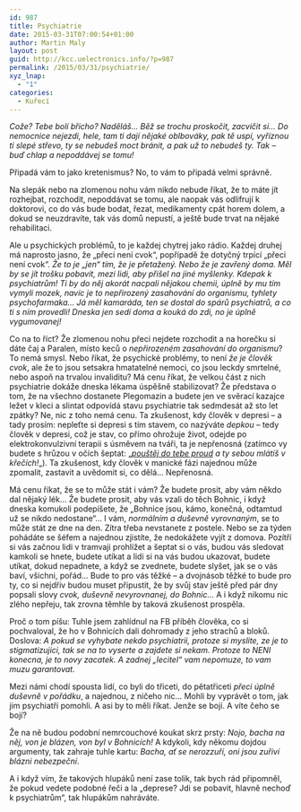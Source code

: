 ```yaml
---
id: 987
title: Psychiatrie
date: 2015-03-31T07:00:54+01:00
author: Martin Maly
layout: post
guid: http://kcc.uelectronics.info/?p=987
permalink: /2015/03/31/psychiatrie/
xyz_lnap:
  - "1"
categories:
  - Kuřecí
---
```

_Cože? Tebe bolí břicho? Naděláš&#8230; Běž se trochu proskočit, zacvičit si&#8230; Do nemocnice nejezdi, hele, tam ti dají nějaké oblbováky, pak tě uspí, vyříznou ti slepé střevo, ty se nebudeš moct bránit, a pak už to nebudeš ty. Tak &#8211; buď chlap a nepoddávej se tomu!_

Připadá vám to jako kretenismus? No, to vám to připadá velmi správně.

Na slepák nebo na zlomenou nohu vám nikdo nebude říkat, že to máte jít rozhejbat, rozchodit, nepoddávat se tomu, ale naopak vás odlifrují k doktorovi, co do vás bude bodat, řezat, medikamenty cpát horem dolem, a dokud se neuzdravíte, tak vás domů nepustí, a ještě bude trvat na nějaké rehabilitaci.

Ale u psychických problémů, to je každej chytrej jako rádio. Každej druhej má naprosto jasno, že &#8222;přeci není cvok&#8220;, popřípadě že dotyčný trpící &#8222;přeci není cvok&#8220;. _Že to je &#8222;jen&#8220; tím, že je přetažený. Nebo že je zavřený doma. Měl by se jít trošku pobavit, mezi lidi, aby přišel na jiné myšlenky. Kdepak k psychiatrům! Ti by do něj akorát nacpali nějakou chemii, úplně by mu tím vymyli mozek, navíc je to nepřirozený zasahování do organismu, tyhlety psychofarmaka&#8230; Já měl kamaráda, ten se dostal do spárů psychiatrů, a co ti s ním provedli! Dneska jen sedí doma a kouká do zdi, no je úplně vygumovanej!_

Co na to říct? Že zlomenou nohu přeci nejdete rozchodit a na horečku si dáte čaj a Paralen, místo keců o _nepřirozeném zasahování do organismu_? To nemá smysl. Nebo říkat, že psychické problémy, to není _že je člověk cvok_, ale že to jsou setsakra hmatatelné nemoci, co jsou leckdy smrtelné, nebo aspoň na trvalou invaliditu? Má cenu říkat, že velkou část z nich psychiatrie dokáže dneska lékama úspěšně stabilizovat? Že představa o tom, že na všechno dostanete Plegomazin a budete jen ve svěrací kazajce ležet v kleci a slintat odpovídá stavu psychiatrie tak sedmdesát až sto let zpátky? Ne, nic z toho nemá cenu. Ta zkušenost, kdy člověk v depresi &#8211; a tady prosím: nepleťte si depresi s tím stavem, co nazýváte _depkou_ &#8211; tedy člověk v depresi, což je stav, co přímo ohrožuje život, odejde po elektrokonvulzivní terapii s úsměvem na tváři, ta je nepřenosná (zatímco vy budete s hrůzou v očích šeptat: &#8222;_[pouštěj do tebe proud](http://psychologie.cz/poradna/za-jakych-okolnosti-jsou-v-cesku-provadeny-elektrosoky/) a ty sebou mlátíš v křečích!_&#8222;). Ta zkušenost, kdy člověk v manické fázi najednou může zpomalit, zastavit a uvědomit si, co dělá&#8230; Nepřenosná.

Má cenu říkat, že se to může stát i vám? Že budete prosit, aby vám někdo dal nějaký lék&#8230; Že budete prosit, aby vás vzali do těch Bohnic, i když dneska komukoli podepíšete, že &#8222;Bohnice jsou, kámo, konečná, odtamtud už se nikdo nedostane&#8220;&#8230; I vám, _normálním a duševně vyrovnaným_, se to může stát ze dne na den. Zítra třeba nevstanete z postele. Nebo se za týden pohádáte se šéfem a najednou zjistíte, že nedokážete vyjít z domova. Pozítří si vás začnou lidi v tramvaji prohlížet a šeptat si o vás, budou vás sledovat kamkoli se hnete, budete utíkat a lidi si na vás budou ukazovat, budete utíkat, dokud nepadnete, a když se zvednete, budete slyšet, jak se o vás baví, všichni, pořád&#8230; Bude to pro vás těžké &#8211; a dvojnásob těžké to bude pro ty, co si nejdřív budou muset připustit, že by svůj stav ještě před pár dny popsali slovy _cvok, duševně nevyrovnanej, do Bohnic&#8230;_ A i když nikomu nic zlého nepřeju, tak zrovna těmhle by taková zkušenost prospěla.

Proč o tom píšu: Tuhle jsem zahlídnul na FB příběh člověka, co si pochvaloval, že ho v Bohnicích dali dohromady z jeho strachů a bloků. Doslova: _A pokud se vyhybate nekdo psychiatrii, protoze si myslite, ze je to stigmatizujici, tak se na to vyserte a zajdete si nekam. Protoze to NENI konecna, je to novy zacatek. A zadnej &#8222;lecitel&#8220; vam nepomuze, to vam muzu garantovat._ 

Mezi námi chodí spousta lidí, co byli do třiceti, do pětatřiceti _přeci úplně duševně v pořádku_, a najednou, z ničeho nic&#8230; Mohli by vyprávět o tom, jak jim psychiatři pomohli. A asi by to měli říkat. Jenže se bojí. A víte čeho se bojí?

Že na ně budou podobní nemrcouchové koukat skrz prsty: _Nojo, bacha na něj, von je blázen, von byl v Bohnicích!_ A kdykoli, kdy někomu dojdou argumenty, tak zahraje tuhle kartu: _Bacha, ať se nerozzuří, oni jsou zuřiví blázni nebezpeční_.

A i když vím, že takových hlupáků není zase tolik, tak bych rád připomněl, že pokud vedete podobné řeči a la &#8222;deprese? Jdi se pobavit, hlavně nechoď k psychiatrům&#8220;, tak hlupákům nahráváte.